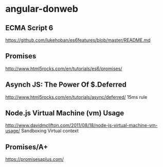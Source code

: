 # angular-donweb

## ECMA Script 6
https://github.com/lukehoban/es6features/blob/master/README.md

## Promises 
http://www.html5rocks.com/en/tutorials/es6/promises/

## Asynch JS: The Power Of $.Deferred
http://www.html5rocks.com/en/tutorials/async/deferred/
15ms rule

## Node.js Virtual Machine (vm) Usage
http://www.davidmclifton.com/2011/08/18/node-js-virtual-machine-vm-usage/
Sandboxing Virtual context

## Promises/A+
https://promisesaplus.com/
